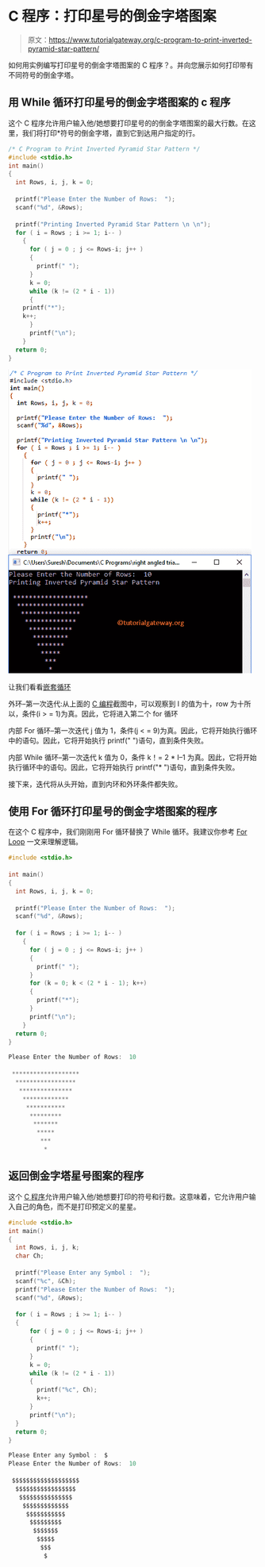 # C 程序：打印星号的倒金字塔图案

> 原文：<https://www.tutorialgateway.org/c-program-to-print-inverted-pyramid-star-pattern/>

如何用实例编写打印星号的倒金字塔图案的 C 程序？。并向您展示如何打印带有不同符号的倒金字塔。

## 用 While 循环打印星号的倒金字塔图案的 c 程序

这个 C 程序允许用户输入他/她想要打印星号的的倒金字塔图案的最大行数。在这里，我们将打印*符号的倒金字塔，直到它到达用户指定的行。

```c
/* C Program to Print Inverted Pyramid Star Pattern */
#include <stdio.h>
int main() 
{
  int Rows, i, j, k = 0;

  printf("Please Enter the Number of Rows:  ");
  scanf("%d", &Rows);

  printf("Printing Inverted Pyramid Star Pattern \n \n");
  for ( i = Rows ; i >= 1; i-- ) 
    {
      for ( j = 0 ; j <= Rows-i; j++ ) 
      {
      	printf(" ");    	
      }
      k = 0;
      while (k != (2 * i - 1))
      {
	printf("*"); 
	k++;
      }
      printf("\n");
    }
  return 0;
}
```

![C Program to Print Inverted Pyramid Star Pattern 1](img/21199dac9cd0f440ac10ebeb930823cd.png)

让我们看看[嵌套循环](https://www.tutorialgateway.org/for-loop-in-c-programming/)

外环–第一次迭代:从上面的 [C 编程](https://www.tutorialgateway.org/c-programming/)截图中，可以观察到 I 的值为十，row 为十所以，条件(i > = 1)为真。因此，它将进入第二个 for 循环

内部 For 循环–第一次迭代
j 值为 1，条件(j < = 9)为真。因此，它将开始执行循环中的语句。因此，它将开始执行 printf(" ")语句，直到条件失败。

内部 While 循环–第一次迭代
k 值为 0，条件 k！= 2 * I–1 为真。因此，它将开始执行循环中的语句。因此，它将开始执行 printf("* ")语句，直到条件失败。

接下来，迭代将从头开始，直到内环和外环条件都失败。

## 使用 For 循环打印星号的倒金字塔图案的程序

在这个 C 程序中，我们刚刚用 For 循环替换了 While 循环。我建议你参考 [For Loop](https://www.tutorialgateway.org/for-loop-in-c-programming/) 一文来理解逻辑。

```c
#include <stdio.h>

int main() 
{
  int Rows, i, j, k = 0;

  printf("Please Enter the Number of Rows:  ");
  scanf("%d", &Rows);

  for ( i = Rows ; i >= 1; i-- ) 
    {
      for ( j = 0 ; j <= Rows-i; j++ ) 
      {
      	printf(" ");    	
	  }
	  for (k = 0; k < (2 * i - 1); k++)
	  {
	  	printf("*"); 
	  }
      printf("\n");
    }
  return 0;
}
```

```c
Please Enter the Number of Rows:  10

 *******************
  *****************
   ***************
    *************
     ***********
      *********
       *******
        *****
         ***
          *
```

## 返回倒金字塔星号图案的程序

这个 [C 程序](https://www.tutorialgateway.org/c-programming-examples/)允许用户输入他/她想要打印的符号和行数。这意味着，它允许用户输入自己的角色，而不是打印预定义的星星。

```c
#include <stdio.h>
int main() 
{
  int Rows, i, j, k;
  char Ch;

  printf("Please Enter any Symbol :  ");
  scanf("%c", &Ch); 	
  printf("Please Enter the Number of Rows:  ");
  scanf("%d", &Rows);

  for ( i = Rows ; i >= 1; i-- ) 
  {
      for ( j = 0 ; j <= Rows-i; j++ ) 
      {
      	printf(" ");    	
	  }
  	  k = 0;
	  while (k != (2 * i - 1))
	  {
	  	printf("%c", Ch); 
	  	k++;
	  }
      printf("\n");
  }
  return 0;
}
```

```c
Please Enter any Symbol :  $
Please Enter the Number of Rows:  10

 $$$$$$$$$$$$$$$$$$$
  $$$$$$$$$$$$$$$$$
   $$$$$$$$$$$$$$$
    $$$$$$$$$$$$$
     $$$$$$$$$$$
      $$$$$$$$$
       $$$$$$$
        $$$$$
         $$$
          $
```
